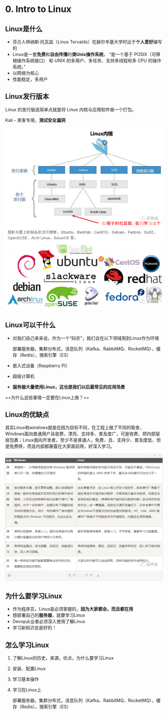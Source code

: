 # 0. Intro to Linux

## Linux是什么

- 芬兰人林纳斯·托瓦兹（Linus Torvalds）在赫尔辛基大学时出于**个人爱好**编写的
- Linux是一套**免费**和**自由传播**的**类Unix操作系统**， “是一个基于 POSIX（可移植操作系统接口） 和 UNIX 的多用户、多任务、支持多线程和多 CPU 的操作系统。”
- 以网络为核心
- 性能稳定，多用户

## Linux发行版本

Linux 的发行版说简单点就是将 Linux 内核与应用软件做一个打包。

Kali - 黑客专用，**测试安全漏洞**

![image-20200626111006520](image-20200626111006520.png)

## Linux可以干什么

- 对我们自己来来说，作为一个“码农”，我们会在以下领域用到Linux作为环境

  部署服务器，集群分布式，消息队列（Kafka、RabbitMQ、RocketMQ），缓存（Redis），搜索引擎（ES）

- 嵌入式设备（Raspberry PI）

- 超级计算机

- **服务器大量使用Linux，这也是我们以后最常见的应用场景**

==为什么这些事情一定要在Linux上做？== 

## Linux的优缺点

其实Linux和windows就是在因为目标不同，在工程上做了不同的取舍，Windows面向普通用户且收费，漂亮、支持多、普及度广，可是收费、把内部层层包裹；Linux面向开发者，至少不是普通人，免费、丑、支持少、普及度低、但是免费呀，而且内部都暴露在大家面前呀，好深入学习。

![image-20200626111841441](image-20200626111841441.png)

## 为什么要学习Linux

- 作为程序员，Linux是必须掌握的，**因为大家都会，而且都在用**
- 想部署自己的**服务器**，就要学习Linux
- Devop从业者必须深入使用了解Linux
- 学习新知识总是好的！

## 怎么学习Linux

1. 了解Linux的历史，来源，优点，为什么要学习Linux

2. 安装、配置Linux

3. 学习基本操作

4. 学习在Linux上

   部署服务器，集群分布式，消息队列（Kafka、RabbitMQ、RocketMQ），缓存（Redis），搜索引擎（ES）





